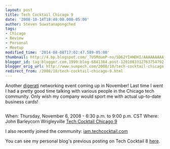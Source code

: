 ```yaml
---
layout: post
title: Tech Cocktail Chicago 9
date: '2008-10-14T18:40:00.000-05:00'
author: Steven Suwatanapongched
tags:
- Chicago
- Review
- Personal
- Meetup
modified_time: '2014-08-08T17:02:47.589-05:00'
thumbnail: http://4.bp.blogspot.com/_7U5MdumP-no/SD62YIHHDHI/AAAAAAAAAjY/1VIo7fli2ks/s72-c/112682035.jpg
blogger_id: tag:blogger.com,1999:blog-6841384.post-1201083312763754792
blogger_orig_url: http://www.sunpech.com/2008/10/tech-cocktail-chicago-9.html
redirect_from: /2008/10/tech-cocktail-chicago-9.html
---
```


Another <a href="http://en.wikipedia.org/wiki/Digerati">digerati</a> networking event coming up in November!  Last time I went I had a pretty good time talking with various people in the Chicago tech community.  Only wish my company would sport me with actual up-to-date business cards!

<a href="http://www.techcocktail.com"><img src="http://4.bp.blogspot.com/_7U5MdumP-no/SD62YIHHDHI/AAAAAAAAAjY/1VIo7fli2ks/s400/112682035.jpg" border="0" alt="" /></a>

When: Thursday, November 6, 2008 - 6:30 p.m. to 9:00 p.m. CST
Where: John Barleycorn Wrigleyville
<a href="http://techcocktail.com/home/2008/10/14/tech-cocktail-chicago-9-rsvp-today/">Tech Cocktail Chicago 9</a>

I also recently joined the community: <a href="http://iam.techcocktail.com/">iam.techcocktail.com</a>

You can see my personal blog's previous posting on Tech Cocktail 8 <a href="/2008/05/tech-cocktail-chicago-8">here</a>.